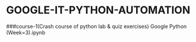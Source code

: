# GOOGLE-IT-PYTHON-AUTOMATION
###course-1(Crash course of python lab & quiz exercises)
Google Python (Week=3).ipynb
